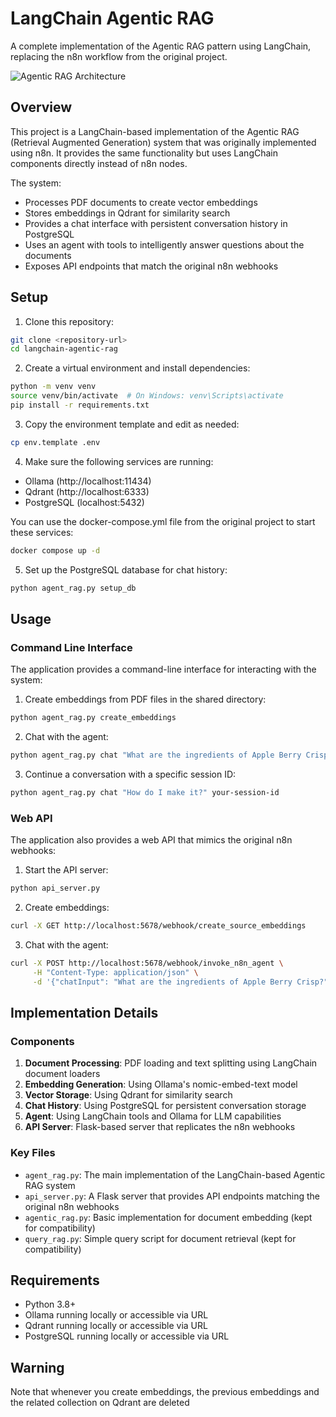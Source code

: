 # LangChain Agentic RAG

A complete implementation of the Agentic RAG pattern using LangChain, replacing the n8n workflow from the original project.

![Agentic RAG Architecture](docs/agentic-rag.png)

## Overview

This project is a LangChain-based implementation of the Agentic RAG (Retrieval Augmented Generation) system that was originally implemented using n8n. It provides the same functionality but uses LangChain components directly instead of n8n nodes.

The system:

- Processes PDF documents to create vector embeddings
- Stores embeddings in Qdrant for similarity search
- Provides a chat interface with persistent conversation history in PostgreSQL
- Uses an agent with tools to intelligently answer questions about the documents
- Exposes API endpoints that match the original n8n webhooks

## Setup

1. Clone this repository:
```bash
git clone <repository-url>
cd langchain-agentic-rag
```

2. Create a virtual environment and install dependencies:
```bash
python -m venv venv
source venv/bin/activate  # On Windows: venv\Scripts\activate
pip install -r requirements.txt
```

3. Copy the environment template and edit as needed:
```bash
cp env.template .env
```

4. Make sure the following services are running:
- Ollama (http://localhost:11434)
- Qdrant (http://localhost:6333)
- PostgreSQL (localhost:5432)

You can use the docker-compose.yml file from the original project to start these services:
```bash
docker compose up -d
```

5. Set up the PostgreSQL database for chat history:
```bash
python agent_rag.py setup_db
```

## Usage

### Command Line Interface

The application provides a command-line interface for interacting with the system:

1. Create embeddings from PDF files in the shared directory:
```bash
python agent_rag.py create_embeddings
```

2. Chat with the agent:
```bash
python agent_rag.py chat "What are the ingredients of Apple Berry Crisp?"
```

3. Continue a conversation with a specific session ID:
```bash
python agent_rag.py chat "How do I make it?" your-session-id
```

### Web API

The application also provides a web API that mimics the original n8n webhooks:

1. Start the API server:
```bash
python api_server.py
```

2. Create embeddings:
```bash
curl -X GET http://localhost:5678/webhook/create_source_embeddings
```

3. Chat with the agent:
```bash
curl -X POST http://localhost:5678/webhook/invoke_n8n_agent \
     -H "Content-Type: application/json" \
     -d '{"chatInput": "What are the ingredients of Apple Berry Crisp?", "sessionId": "c324038d8b2944a0855c2e40441038e3"}'
```

## Implementation Details

### Components

1. **Document Processing**: PDF loading and text splitting using LangChain document loaders
2. **Embedding Generation**: Using Ollama's nomic-embed-text model
3. **Vector Storage**: Using Qdrant for similarity search
4. **Chat History**: Using PostgreSQL for persistent conversation storage
5. **Agent**: Using LangChain tools and Ollama for LLM capabilities
6. **API Server**: Flask-based server that replicates the n8n webhooks

### Key Files

- `agent_rag.py`: The main implementation of the LangChain-based Agentic RAG system
- `api_server.py`: A Flask server that provides API endpoints matching the original n8n webhooks
- `agentic_rag.py`: Basic implementation for document embedding (kept for compatibility)
- `query_rag.py`: Simple query script for document retrieval (kept for compatibility)

## Requirements

- Python 3.8+
- Ollama running locally or accessible via URL
- Qdrant running locally or accessible via URL
- PostgreSQL running locally or accessible via URL

## Warning
Note that whenever you create embeddings, the previous embeddings and the related collection on Qdrant are deleted
